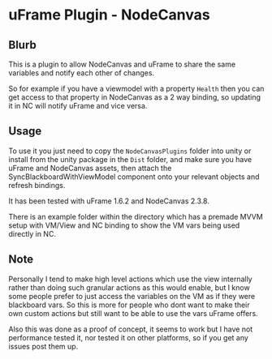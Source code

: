 # uFrame Plugin - NodeCanvas

## Blurb
This is a plugin to allow NodeCanvas and uFrame to share the same variables and notify each other of changes.

So for example if you have a viewmodel with a property `Health` then you can get access to that property in NodeCanvas as a 2 way binding, so updating it in NC will notify uFrame and vice versa.

## Usage
To use it you just need to copy the `NodeCanvasPlugins` folder into unity or install from the unity package in the `Dist` folder, and make sure you have uFrame and NodeCanvas assets, then attach the SyncBlackboardWithViewModel component onto your relevant objects and refresh bindings.

It has been tested with uFrame 1.6.2 and NodeCanvas 2.3.8.

There is an example folder within the directory which has a premade MVVM setup with VM/View and NC binding to show the VM vars being used directly in NC.

## Note
Personally I tend to make high level actions which use the view internally rather than doing such granular actions as this would enable, but I know some people prefer to just access the variables on the VM as if they were blackboard vars. So this is more for people who dont want to make their own custom actions but still want to be able to use the vars uFrame offers.

Also this was done as a proof of concept, it seems to work but I have not performance tested it, nor tested it on other platforms, so if you get any issues post them up.